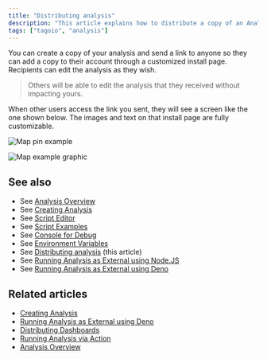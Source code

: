 ```yaml
---
title: "Distributing analysis"
description: "This article explains how to distribute a copy of an Analysis in TagoIO by sending a customized install link so others can add and edit their own copy without affecting yours."
tags: ["tagoio", "analysis"]
---
```


You can create a copy of your analysis and send a link to anyone so they can add a copy to their account through a customized install page. Recipients can edit the analysis as they wish.

> Others will be able to edit the analysis that they received without impacting yours.

When other users access the link you sent, they will see a screen like the one shown below. The images and text on that install page are fully customizable.

![Map pin example](/docs_imagem/tagoio/distributing-analysis-2.png)

![Map example graphic](/docs_imagem/tagoio/distributing-analysis-2.png)

## See also
- See [Analysis Overview](link-to-analysis-overview)
- See [Creating Analysis](link-to-creating-analysis)
- See [Script Editor](link-to-script-editor)
- See [Script Examples](link-to-script-examples)
- See [Console for Debug](link-to-console-for-debug)
- See [Environment Variables](link-to-environment-variables)
- See [Distributing analysis](link-to-distributing-analysis) (this article)
- See [Running Analysis as External using Node.JS](link-to-running-analysis-nodejs)
- See [Running Analysis as External using Deno](link-to-running-analysis-deno)

## Related articles
- [Creating Analysis](link-to-creating-analysis)
- [Running Analysis as External using Deno](link-to-running-analysis-deno)
- [Distributing Dashboards](link-to-distributing-dashboards)
- [Running Analysis via Action](link-to-running-analysis-via-action)
- [Analysis Overview](link-to-analysis-overview)